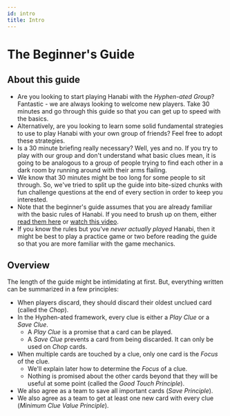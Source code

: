 ```yaml
---
id: intro
title: Intro
---
```


# The Beginner's Guide

## About this guide

- Are you looking to start playing Hanabi with the *Hyphen-ated Group*? Fantastic - we are always looking to welcome new players. Take 30 minutes and go through this guide so that you can get up to speed with the basics.
- Alternatively, are you looking to learn some solid fundamental strategies to use to play Hanabi with your own group of friends? Feel free to adopt these strategies.
- Is a 30 minute briefing really necessary? Well, yes and no. If you try to play with our group and don't understand what basic clues mean, it is going to be analogous to a group of people trying to find each other in a dark room by running around with their arms flailing.
- We know that 30 minutes might be too long for some people to sit through. So, we've tried to split up the guide into bite-sized chunks with fun challenge questions at the end of every section in order to keep you interested.
- Note that the beginner's guide assumes that you are already familiar with the basic rules of Hanabi. If you need to brush up on them, either [read them here](https://github.com/Zamiell/hanabi-live/blob/master/docs/RULES.md) or [watch this video](https://www.youtube.com/watch?v=VrFCekQb4nY).
- If you know the rules but you've *never actually played* Hanabi, then it might be best to play a practice game or two before reading the guide so that you are more familiar with the game mechanics.

## Overview

The length of the guide might be intimidating at first. But, everything written can be summarized in a few principles:

- When players discard, they should discard their oldest unclued card (called the *Chop*).
- In the Hyphen-ated framework, every clue is either a *Play Clue* or a *Save Clue*.
  - A *Play Clue* is a promise that a card can be played.
  - A *Save Clue* prevents a card from being discarded. It can only be used on *Chop* cards.
- When multiple cards are touched by a clue, only one card is the *Focus* of the clue.
  - We'll explain later how to determine the *Focus* of a clue.
  - Nothing is promised about the other cards beyond that they will be useful at some point (called the *Good Touch Principle*).
- We also agree as a team to save all important cards (*Save Principle*).
- We also agree as a team to get at least one new card with every clue (*Minimum Clue Value Principle*).
